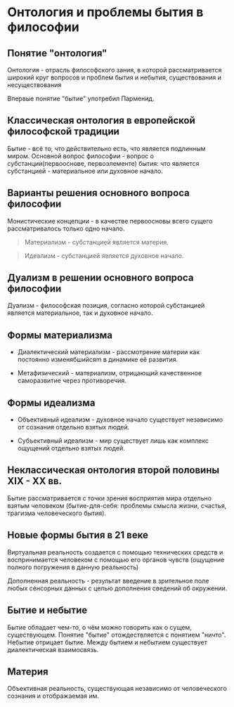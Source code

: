 # Онтология и проблемы бытия в философии

## Понятие "онтология"

Онтология - отрасль философского зания, в которой рассматривается широкий круг вопросов и проблем бытия и небытия, существования и несуществования

Впервые понятие "бытие" употребил Парменид.

## Классическая онтология в европейской философской традиции

Бытие - всё то, что действительно есть, что является подлинным миром.
Основной вопрос философии - вопрос о субстанции(первооснове, первоэлементе) бытия: что является субстанцией - материальное или духовное начало. 

## Варианты решения основного вопроса философии

Монистические концепции - в качестве первоосновы всего сущего рассматривалось только одно начало.

> Материализм - субстанцией является материя.

> Идеализм - субстанцией является духовное начало.

## Дуализм в решении основного вопроса философии

Дуализм - философская позиция, согласно которой субстанцией является материальное, так и духовное начало.

## Формы материализма

* Диалектический материализм - рассмотрение материи как постоянно изменябшийсяm в динамике её развития.

* Метафизический - материализм, отрицающий качественное саморазвитие через противоречия.

## Формы идеализма

* Объективный идеализм - духовное начало существует независимо от сознания отдельно взятых людей.

* Субъективный идеализм - мир существует лишь как комплекс ощущений отдельно взятых людей.

## Неклассическая онтология второй половины XIX - XX вв.

Бытие рассматривается с точки зрения восприятия мира отдельно взятым человеком (бытие-для-себя: проблемы смысла жизни, счастья, трагизма человеческого бытия).

## Новые формы бытия в 21 веке

Виртуальная реальность создается с помощью технических средств и воспринимается человеком с помощью его органов чувств (ощущение полного погружения в данную реальность)

Дополненная реальность - результат введение в зрительное поле любых сенсорных данных с целью дополнения сведений об окружении.

## Бытие и небытие 

Бытие обладает чем-то, о чём можно говорить как о сущем, существующем. Понятие "бытие" отождествляется с понятием "ничто". Небытие отрицает бытие. Между бытием и небытием существует диалектическая взаимосвязь. 

## Материя

Объективная реальность, существующая независимо от человеческого сознания и отображаемая им.